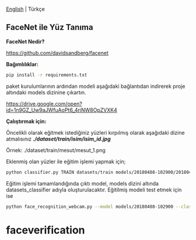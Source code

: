 [English](./README.en-US.md) | Türkçe

**FaceNet ile Yüz Tanıma** 
-----------------------------------------------


**FaceNet Nedir?**

https://github.com/davidsandberg/facenet



**Bağımlılıklar:**


```bash
pip install -r requirements.txt
```

paket kurulumlarının ardından modeli aşağıdaki bağlantıdan indirerek proje altındaki models dizinine çıkartın.

https://drive.google.com/open?id=1n9GZ_Uw9aJWfuAoPt6_4riNW8OpZVXK4

**Çalıştırmak için:**

Öncelikli olarak eğitmek istediğiniz yüzleri kırpılmış olarak aşağıdaki dizine atmalısınız
***./dataset/train/isim/isim_id.jpg***

Örnek: ./dataset/train/mesut/mesut_1.png 

Eklenmiş olan yüzler ile eğitim işlemi yapmak için;

```bash
python classifier.py TRAIN datasets/train models/20180408-102900/20180408-102900.pb models/datasets_classifier.pkl --batch_size 1000
```

Eğitim işlemi tamamlandığında çıktı model, models dizini altında datasets_classifier adıyla oluşturulacaktır. Eğitilmiş modeli test etmek için ise 

```bash
python face_recognition_webcam.py --model models/20180408-102900 --classifier models/datasets_classifier.pkl
```
# faceverification
